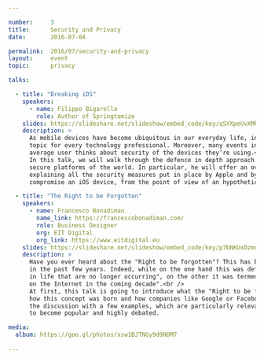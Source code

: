 ```yaml
---

number:     3
title:      Security and Privacy
date:       2016-07-04

permalink:  2016/07/security-and-privacy
layout:     event
topic:      privacy

talks:

  - title: "Breaking iOS"
    speakers:
      - name: Filippo Bigarella
        role: Author of Springtomize
    slides: https://slideshare.net/slideshow/embed_code/key/qSYXpeUvXMhAgL
    description: >
      As mobile devices have become ubiquitous in our everyday life, information security is now a fundamental
      topic for every technology professional. Moreover, many events in the last few years have changed how the
      average user thinks about security of the devices they’re using.<br />
      In this talk, we will walk through the defence in depth approach adopted by Apple’s iOS, one of the most
      secure platforms of the world. In particular, he will offer an overview of the iOS security model by
      explaining all the security measures put in place by Apple and by going over all the steps required to
      compromise an iOS device, from the point of view of an hypothetical attacker.

  - title: "The Right to be Forgotten"
    speakers:
      - name: Francesco Bonadiman
        name_link: https://francescobonadiman.com/
        role: Business Designer
        org: EIT Digital
        org_link: https://www.eitdigital.eu
    slides: https://slideshare.net/slideshow/embed_code/key/p7bNKUxDzmo0z1
    description: >
      Have you ever heard about the "Right to be forgotten"? This has been one of the most controversial topics
      in the past few years. Indeed, while on the one hand this was defined as "the right to silence past events
      in life that are no longer occurring", on the other it was termed as "the biggest threat to free speech
      on the Internet in the coming decade".<br />
      At first, this talk is going to introduce what the "Right to be forgotten" is, by focusing especially on
      how this concept was born and how companies like Google or Facebook treat our privacy. We will then boost
      the discussion with a few examples, which are particularly relevant to the subject, and allowed this topic
      to become popular and highly debated.

media:
  album: https://goo.gl/photos/xsw1BJTNGy9d9NDM7
  
---
```

